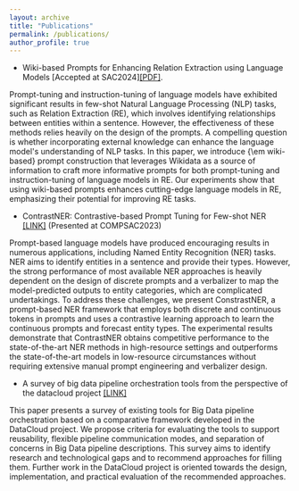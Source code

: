 ```yaml
---
layout: archive
title: "Publications"
permalink: /publications/
author_profile: true
---
```

- Wiki-based Prompts for Enhancing Relation Extraction using Language Models [Accepted at SAC2024][[PDF]](/files/SAC2024%20(4).pdf).

Prompt-tuning and instruction-tuning of language models have exhibited significant results in few-shot Natural Language Processing (NLP) tasks, such as Relation Extraction (RE), which involves identifying relationships between entities within a sentence. However, the effectiveness of these methods relies heavily on the design of the prompts. A compelling question is whether incorporating external knowledge can enhance the language model's understanding of NLP tasks. In this paper, we introduce {\em wiki-based} prompt construction that leverages Wikidata as a source of information to craft more informative prompts for both prompt-tuning and instruction-tuning of language models in RE. Our experiments show that using wiki-based prompts enhances cutting-edge language models in RE, emphasizing their potential for improving RE tasks.

- ContrastNER: Contrastive-based Prompt Tuning for
Few-shot NER [[LINK]](/files/ContrastNER!%20Contrastive-based%20Prompt%20Tuning%20for%20Few-shot%20NER.pdf) (Presented at COMPSAC2023)

Prompt-based language models have produced encouraging results in numerous applications, including Named Entity Recognition (NER) tasks. NER aims to identify entities in a sentence and provide their types. However, the strong performance of most available NER approaches is heavily dependent on the design of discrete prompts and a verbalizer to map the model-predicted outputs to entity categories, which are complicated undertakings. To address these challenges, we present ConstrastNER, a prompt-based NER framework that employs both discrete and continuous tokens in prompts and uses a contrastive learning approach to learn the continuous prompts and forecast entity types. The experimental results demonstrate that ContrastNER obtains competitive performance to the state-of-the-art NER methods in high-resource settings and outperforms the state-of-the-art models in low-resource circumstances without requiring extensive manual prompt engineering and verbalizer design.

- A survey of big data pipeline orchestration tools from the perspective of the datacloud project [[LINK]](https://ceur-ws.org/Vol-3036/paper05.pdf)

This paper presents a survey of existing tools for Big Data pipeline orchestration based on a comparative framework developed in the DataCloud project. We propose criteria for evaluating the tools to support reusability, flexible pipeline communication modes, and separation of concerns in Big Data pipeline descriptions. This survey aims to identify research and technological gaps and to recommend approaches for filling them. Further work in the DataCloud project is oriented towards the design, implementation, and practical evaluation of the recommended approaches.
